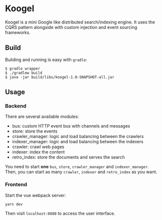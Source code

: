 # Koogel

Koogel is a mini Google like distributed search/indexing engine. It uses the CQRS pattern alongside with custom injection and event sourcing frameworks.

## Build

Building and running is easy with `gradle`:

```
$ gradle wrapper
$ ./gradlew build
$ java -jar build/libs/koogel-1.0-SNAPSHOT-all.jar
```

## Usage

### Backend

There are several available modules:
- bus: custom HTTP event bus with channels and messages
- store: store the events
- crawler\_manager: logic and load balancing between the crawlers
- indexer\_manager: logic and load balancing between the indexers
- crawler: crawl web pages
- indexer: index the content
- retro\_index: store the documents and serves the search

You need to start **one** `bus`, `store`, `crawler_manager` and `indexer_manager`. Then, you can start as many `crawler`, `indexer` and `retro_index` as you want.

### Frontend

Start the vue webpack server:

`yarn dev`

Then visit `localhost:8080` to access the user interface.
